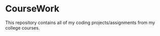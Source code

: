 # CourseWork
This repository contains all of my coding projects/assignments from my college courses.
